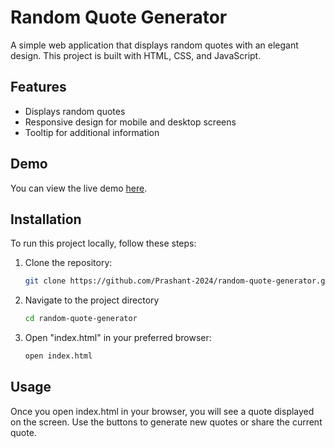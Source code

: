 # Random Quote Generator

A simple web application that displays random quotes with an elegant design. This project is built with HTML, CSS, and JavaScript.

## Features

- Displays random quotes
- Responsive design for mobile and desktop screens
- Tooltip for additional information

## Demo

You can view the live demo [here](https://random-quote-generator-2ait.onrender.com).

## Installation

To run this project locally, follow these steps:

1. Clone the repository:
   ```bash
   git clone https://github.com/Prashant-2024/random-quote-generator.git

2. Navigate to the project directory
   ```bash
   cd random-quote-generator

3. Open "index.html" in your preferred browser:
   ```bash
   open index.html

## Usage

Once you open index.html in your browser, you will see a quote displayed on the screen. Use the buttons to generate new quotes or share the current quote.

